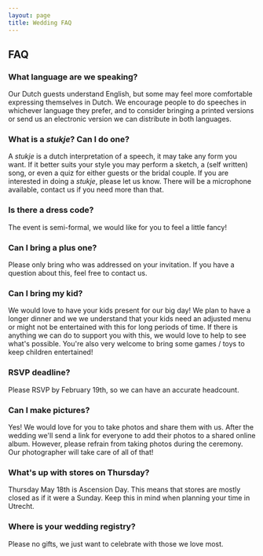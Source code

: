 ```yaml
---
layout: page
title: Wedding FAQ
---
```


<div class='class_01'>

   <h2>FAQ</h2>
 
<h3>What language are we speaking?</h3>
<p>
  Our Dutch guests understand English, but some may feel more comfortable expressing themselves in Dutch.  
  We encourage people to do speeches in whichever language they prefer, 
  and to consider bringing a printed versions or send us an electronic version we can distribute in both languages.  
</p>
  
<h3>What is a <em>stukje</em>? Can I do one?</h3> 
<p>
  A <em>stukje</em> is a dutch interpretation of a speech, it may take any form you want. 
  If it better suits your style you may perform a sketch, a (self written) song, or even a quiz for either guests or the bridal couple. 
  If you are interested in doing a <em>stukje</em>, please let us know. There will be a microphone available, contact us if  you need more than that. 
</p>

<h3>Is there a dress code?</h3>  
<p>
  The event is semi-formal, we would like for you to feel a little fancy!  
</p>
  
<h3>Can I bring a plus one?</h3>   
<p>
  Please only bring who was addressed on your invitation. If you have a question about this, feel free to contact us.  
</p>
  
<h3>Can I bring my kid?</h3>  
<p>
  We would love to have your kids present for our big day! 
  We plan to have a longer dinner and we we understand that your kids need an adjusted menu or might not be entertained with this for long periods of time. 
  If there is anything we can do to support you with this, we would love to help to see what's possible.  
  You're also very welcome to bring some games / toys to keep children entertained!  
</p>
  
<h3>RSVP deadline?</h3>  
<p>
  Please RSVP by February 19th, so we can have an accurate headcount.  
</p>
  
<h3>Can I make pictures?</h3>  
<p>
  Yes! We would love for you to take photos and share them with us. 
  After the wedding we'll send a link for everyone to add their photos to a shared online album.
  However, please refrain from taking photos during the ceremony. Our photographer will take care of all of that!  
</p>
  
<h3>What's up with stores on Thursday?</h3>  
<p>
  Thursday May 18th is Ascension Day. This means that stores are mostly closed as if it were a Sunday. 
  Keep this in mind when planning your time in Utrecht. 
</p>
  
<h3>Where is your wedding registry?</h3>  
<p>
  Please no gifts, we just want to celebrate with those we love most. 
</p>
  
</div>

